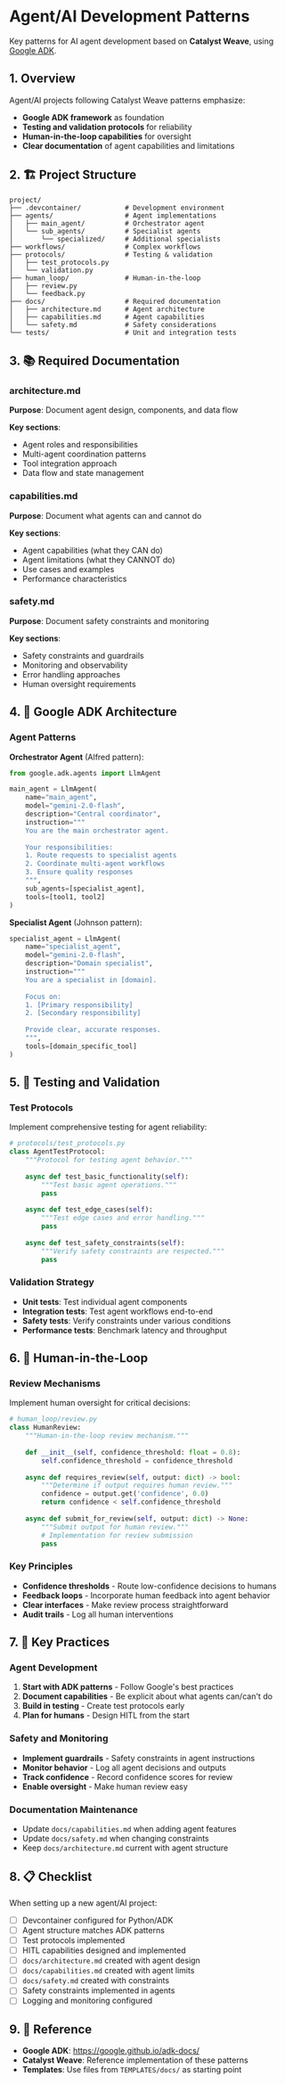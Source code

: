 # Agent/AI Development Patterns

Key patterns for AI agent development based on **Catalyst Weave**, using [Google ADK](https://google.github.io/adk-docs/).

## 1. Overview

Agent/AI projects following Catalyst Weave patterns emphasize:
- **Google ADK framework** as foundation
- **Testing and validation protocols** for reliability
- **Human-in-the-loop capabilities** for oversight
- **Clear documentation** of agent capabilities and limitations

## 2. 🏗️ Project Structure

```
project/
├── .devcontainer/           # Development environment  
├── agents/                  # Agent implementations
│   ├── main_agent/          # Orchestrator agent
│   └── sub_agents/          # Specialist agents
│       └── specialized/     # Additional specialists
├── workflows/               # Complex workflows
├── protocols/               # Testing & validation
│   ├── test_protocols.py
│   └── validation.py
├── human_loop/              # Human-in-the-loop
│   ├── review.py
│   └── feedback.py
├── docs/                    # Required documentation
│   ├── architecture.md      # Agent architecture
│   ├── capabilities.md      # Agent capabilities
│   └── safety.md            # Safety considerations
└── tests/                   # Unit and integration tests
```

## 3. 📚 Required Documentation

### architecture.md
**Purpose**: Document agent design, components, and data flow

**Key sections**:
- Agent roles and responsibilities
- Multi-agent coordination patterns
- Tool integration approach
- Data flow and state management

### capabilities.md
**Purpose**: Document what agents can and cannot do

**Key sections**:
- Agent capabilities (what they CAN do)
- Agent limitations (what they CANNOT do)
- Use cases and examples
- Performance characteristics

### safety.md
**Purpose**: Document safety constraints and monitoring

**Key sections**:
- Safety constraints and guardrails
- Monitoring and observability
- Error handling approaches
- Human oversight requirements

## 4. 🤖 Google ADK Architecture

### Agent Patterns

**Orchestrator Agent** (Alfred pattern):
```python
from google.adk.agents import LlmAgent

main_agent = LlmAgent(
    name="main_agent",
    model="gemini-2.0-flash",
    description="Central coordinator",
    instruction="""
    You are the main orchestrator agent.
    
    Your responsibilities:
    1. Route requests to specialist agents
    2. Coordinate multi-agent workflows
    3. Ensure quality responses
    """,
    sub_agents=[specialist_agent],
    tools=[tool1, tool2]
)
```

**Specialist Agent** (Johnson pattern):
```python
specialist_agent = LlmAgent(
    name="specialist_agent",
    model="gemini-2.0-flash",
    description="Domain specialist",
    instruction="""
    You are a specialist in [domain].
    
    Focus on:
    1. [Primary responsibility]
    2. [Secondary responsibility]
    
    Provide clear, accurate responses.
    """,
    tools=[domain_specific_tool]
)
```

## 5. 🧪 Testing and Validation

### Test Protocols

Implement comprehensive testing for agent reliability:

```python
# protocols/test_protocols.py
class AgentTestProtocol:
    """Protocol for testing agent behavior."""
    
    async def test_basic_functionality(self):
        """Test basic agent operations."""
        pass
    
    async def test_edge_cases(self):
        """Test edge cases and error handling."""
        pass
    
    async def test_safety_constraints(self):
        """Verify safety constraints are respected."""
        pass
```

### Validation Strategy

- **Unit tests**: Test individual agent components
- **Integration tests**: Test agent workflows end-to-end
- **Safety tests**: Verify constraints under various conditions
- **Performance tests**: Benchmark latency and throughput

## 6. 👥 Human-in-the-Loop

### Review Mechanisms

Implement human oversight for critical decisions:

```python
# human_loop/review.py
class HumanReview:
    """Human-in-the-loop review mechanism."""
    
    def __init__(self, confidence_threshold: float = 0.8):
        self.confidence_threshold = confidence_threshold
    
    async def requires_review(self, output: dict) -> bool:
        """Determine if output requires human review."""
        confidence = output.get('confidence', 0.0)
        return confidence < self.confidence_threshold
    
    async def submit_for_review(self, output: dict) -> None:
        """Submit output for human review."""
        # Implementation for review submission
        pass
```

### Key Principles

- **Confidence thresholds** - Route low-confidence decisions to humans
- **Feedback loops** - Incorporate human feedback into agent behavior
- **Clear interfaces** - Make review process straightforward
- **Audit trails** - Log all human interventions

## 7. 🎯 Key Practices

### Agent Development
1. **Start with ADK patterns** - Follow Google's best practices
2. **Document capabilities** - Be explicit about what agents can/can't do
3. **Build in testing** - Create test protocols early
4. **Plan for humans** - Design HITL from the start

### Safety and Monitoring
- **Implement guardrails** - Safety constraints in agent instructions
- **Monitor behavior** - Log all agent decisions and outputs
- **Track confidence** - Record confidence scores for review
- **Enable oversight** - Make human review easy

### Documentation Maintenance
- Update `docs/capabilities.md` when adding agent features
- Update `docs/safety.md` when changing constraints
- Keep `docs/architecture.md` current with agent structure

## 8. 📋 Checklist

When setting up a new agent/AI project:

- [ ] Devcontainer configured for Python/ADK
- [ ] Agent structure matches ADK patterns
- [ ] Test protocols implemented
- [ ] HITL capabilities designed and implemented
- [ ] `docs/architecture.md` created with agent design
- [ ] `docs/capabilities.md` created with agent limits
- [ ] `docs/safety.md` created with constraints
- [ ] Safety constraints implemented in agents
- [ ] Logging and monitoring configured

## 9. 🔗 Reference

- **Google ADK**: https://google.github.io/adk-docs/
- **Catalyst Weave**: Reference implementation of these patterns
- **Templates**: Use files from `TEMPLATES/docs/` as starting point

